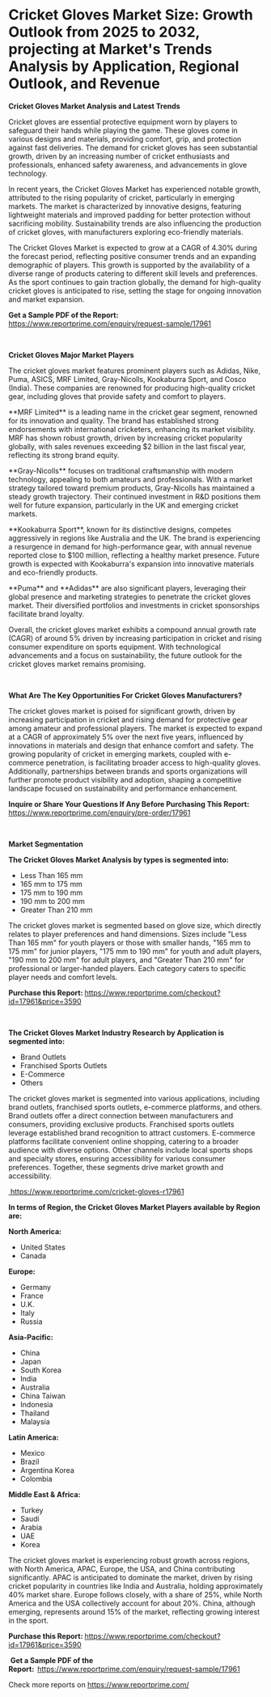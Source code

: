 <p><h1>Cricket Gloves Market Size: Growth Outlook from 2025 to 2032, projecting at Market's Trends Analysis by Application, Regional Outlook, and Revenue</h1></p><p><strong>Cricket Gloves Market Analysis and Latest Trends</strong></p>
<p><p>Cricket gloves are essential protective equipment worn by players to safeguard their hands while playing the game. These gloves come in various designs and materials, providing comfort, grip, and protection against fast deliveries. The demand for cricket gloves has seen substantial growth, driven by an increasing number of cricket enthusiasts and professionals, enhanced safety awareness, and advancements in glove technology.</p><p>In recent years, the Cricket Gloves Market has experienced notable growth, attributed to the rising popularity of cricket, particularly in emerging markets. The market is characterized by innovative designs, featuring lightweight materials and improved padding for better protection without sacrificing mobility. Sustainability trends are also influencing the production of cricket gloves, with manufacturers exploring eco-friendly materials.</p><p>The Cricket Gloves Market is expected to grow at a CAGR of 4.30% during the forecast period, reflecting positive consumer trends and an expanding demographic of players. This growth is supported by the availability of a diverse range of products catering to different skill levels and preferences. As the sport continues to gain traction globally, the demand for high-quality cricket gloves is anticipated to rise, setting the stage for ongoing innovation and market expansion.</p></p>
<p><strong>Get a Sample PDF of the Report:&nbsp;</strong> <a href="https://www.reportprime.com/enquiry/request-sample/17961?utm_campaign=2931&utm_medium=2&utm_source=Github&utm_content=ia&utm_term=18032025&utm_id=cricket-gloves">https://www.reportprime.com/enquiry/request-sample/17961</a></p>
<p>&nbsp;</p>
<p><strong>Cricket Gloves Major Market Players</strong></p>
<p><p>The cricket gloves market features prominent players such as Adidas, Nike, Puma, ASICS, MRF Limited, Gray-Nicolls, Kookaburra Sport, and Cosco (India). These companies are renowned for producing high-quality cricket gear, including gloves that provide safety and comfort to players.</p><p>**MRF Limited** is a leading name in the cricket gear segment, renowned for its innovation and quality. The brand has established strong endorsements with international cricketers, enhancing its market visibility. MRF has shown robust growth, driven by increasing cricket popularity globally, with sales revenues exceeding $2 billion in the last fiscal year, reflecting its strong brand equity.</p><p>**Gray-Nicolls** focuses on traditional craftsmanship with modern technology, appealing to both amateurs and professionals. With a market strategy tailored toward premium products, Gray-Nicolls has maintained a steady growth trajectory. Their continued investment in R&D positions them well for future expansion, particularly in the UK and emerging cricket markets.</p><p>**Kookaburra Sport**, known for its distinctive designs, competes aggressively in regions like Australia and the UK. The brand is experiencing a resurgence in demand for high-performance gear, with annual revenue reported close to $100 million, reflecting a healthy market presence. Future growth is expected with Kookaburra's expansion into innovative materials and eco-friendly products.</p><p>**Puma** and **Adidas** are also significant players, leveraging their global presence and marketing strategies to penetrate the cricket gloves market. Their diversified portfolios and investments in cricket sponsorships facilitate brand loyalty. </p><p>Overall, the cricket gloves market exhibits a compound annual growth rate (CAGR) of around 5% driven by increasing participation in cricket and rising consumer expenditure on sports equipment. With technological advancements and a focus on sustainability, the future outlook for the cricket gloves market remains promising.</p></p>
<p>&nbsp;</p>
<p><strong>What Are The Key Opportunities For Cricket Gloves Manufacturers?</strong></p>
<p><p>The cricket gloves market is poised for significant growth, driven by increasing participation in cricket and rising demand for protective gear among amateur and professional players. The market is expected to expand at a CAGR of approximately 5% over the next five years, influenced by innovations in materials and design that enhance comfort and safety. The growing popularity of cricket in emerging markets, coupled with e-commerce penetration, is facilitating broader access to high-quality gloves. Additionally, partnerships between brands and sports organizations will further promote product visibility and adoption, shaping a competitive landscape focused on sustainability and performance enhancement.</p></p>
<p><strong>Inquire or Share Your Questions If Any Before Purchasing This Report:</strong> <a href="https://www.reportprime.com/enquiry/pre-order/17961?utm_campaign=2931&utm_medium=2&utm_source=Github&utm_content=ia&utm_term=18032025&utm_id=cricket-gloves">https://www.reportprime.com/enquiry/pre-order/17961</a></p>
<p>&nbsp;</p>
<p><strong>Market Segmentation</strong></p>
<p><strong>The Cricket Gloves Market Analysis by types is segmented into:</strong></p>
<p><ul><li>Less Than 165 mm</li><li>165 mm to 175 mm</li><li>175 mm to 190 mm</li><li>190 mm to 200 mm</li><li>Greater Than 210 mm</li></ul></p>
<p><p>The cricket gloves market is segmented based on glove size, which directly relates to player preferences and hand dimensions. Sizes include "Less Than 165 mm" for youth players or those with smaller hands, "165 mm to 175 mm" for junior players, "175 mm to 190 mm" for youth and adult players, "190 mm to 200 mm" for adult players, and "Greater Than 210 mm" for professional or larger-handed players. Each category caters to specific player needs and comfort levels.</p></p>
<p><strong>Purchase this Report:&nbsp;</strong><a href="https://www.reportprime.com/checkout?id=17961&price=3590&utm_campaign=2931&utm_medium=2&utm_source=Github&utm_content=ia&utm_term=18032025&utm_id=cricket-gloves">https://www.reportprime.com/checkout?id=17961&price=3590</a></p>
<p>&nbsp;</p>
<p><strong>The Cricket Gloves Market Industry Research by Application is segmented into:</strong></p>
<p><ul><li>Brand Outlets</li><li>Franchised Sports Outlets</li><li>E-Commerce</li><li>Others</li></ul></p>
<p><p>The cricket gloves market is segmented into various applications, including brand outlets, franchised sports outlets, e-commerce platforms, and others. Brand outlets offer a direct connection between manufacturers and consumers, providing exclusive products. Franchised sports outlets leverage established brand recognition to attract customers. E-commerce platforms facilitate convenient online shopping, catering to a broader audience with diverse options. Other channels include local sports shops and specialty stores, ensuring accessibility for various consumer preferences. Together, these segments drive market growth and accessibility.</p></p>
<p><a href="https://www.reportprime.com/cricket-gloves-r17961?utm_campaign=2931&utm_medium=2&utm_source=Github&utm_content=ia&utm_term=18032025&utm_id=cricket-gloves">&nbsp;https://www.reportprime.com/cricket-gloves-r17961</a></p>
<p><strong>In terms of Region, the Cricket Gloves Market Players available by Region are:</strong></p>
<p>
    <p> <strong> North America: </strong>
        <ul>
            <li>United States</li>
            <li>Canada</li>
        </ul>
        </p> 
    <p> <strong> Europe: </strong>
        <ul>
            <li>Germany</li>
            <li>France</li>
            <li>U.K.</li>
            <li>Italy</li>
            <li>Russia</li>
        </ul>
        </p> 
    <p> <strong> Asia-Pacific: </strong>
        <ul>
            <li>China</li>
            <li>Japan</li>
            <li>South Korea</li>
            <li>India</li>
            <li>Australia</li>
            <li>China Taiwan</li>
            <li>Indonesia</li>
            <li>Thailand</li>
            <li>Malaysia</li>
        </ul>
        </p> 
    <p> <strong> Latin America: </strong>
        <ul>
            <li>Mexico</li>
            <li>Brazil</li>
            <li>Argentina Korea</li>
            <li>Colombia</li>
        </ul>
        </p> 
    <p> <strong> Middle East & Africa: </strong>
        <ul>
            <li>Turkey</li>
            <li>Saudi</li>
            <li>Arabia</li>
            <li>UAE</li>
            <li>Korea</li>
        </ul>
    </p>
    </p>
<p><p>The cricket gloves market is experiencing robust growth across regions, with North America, APAC, Europe, the USA, and China contributing significantly. APAC is anticipated to dominate the market, driven by rising cricket popularity in countries like India and Australia, holding approximately 40% market share. Europe follows closely, with a share of 25%, while North America and the USA collectively account for about 20%. China, although emerging, represents around 15% of the market, reflecting growing interest in the sport.</p></p>
<p><strong>Purchase this Report: </strong><a href="https://www.reportprime.com/checkout?id=17961&price=3590&utm_campaign=2931&utm_medium=2&utm_source=Github&utm_content=ia&utm_term=18032025&utm_id=cricket-gloves">https://www.reportprime.com/checkout?id=17961&price=3590</a></p>
<p>&nbsp;<strong>Get a Sample PDF of the Report:&nbsp;&nbsp;</strong><a href="https://www.reportprime.com/enquiry/request-sample/17961?utm_campaign=2931&utm_medium=2&utm_source=Github&utm_content=ia&utm_term=18032025&utm_id=cricket-gloves">https://www.reportprime.com/enquiry/request-sample/17961</a></p>
<p><strong></strong></p>
<p>Check more reports on <a href="https://www.reportprime.com/?utm_campaign=2931&utm_medium=2&utm_source=Github&utm_content=ia&utm_term=18032025&utm_id=cricket-gloves">https://www.reportprime.com/</a></p>